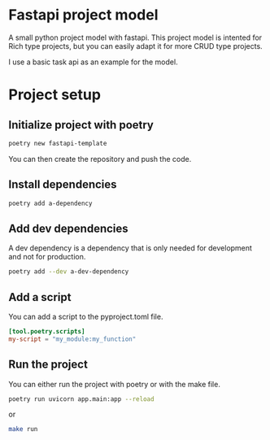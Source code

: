 # Fastapi project model
A small python project model with fastapi. This project model is intented for Rich type projects, but you can easily adapt it for more CRUD type projects.

I use a basic task api as an example for the model.

# Project setup

## Initialize project with poetry
```bash
poetry new fastapi-template
```

You can then create the repository and push the code.

## Install dependencies
```bash
poetry add a-dependency
```

## Add dev dependencies
A dev dependency is a dependency that is only needed for development and not for production.
```bash
poetry add --dev a-dev-dependency
```

## Add a script
You can add a script to the pyproject.toml file.
```toml
[tool.poetry.scripts]
my-script = "my_module:my_function"
```

## Run the project
You can either run the project with poetry or with the make file.
```bash
poetry run uvicorn app.main:app --reload
```
or
```bash
make run
```
